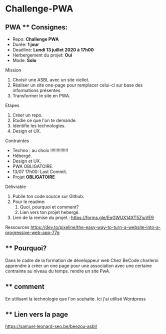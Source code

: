 # Challenge-PWA

PWA
** Consignes:
-------------
- Repo: **Challenge PWA**
- Durée: **1 jour**
- Deadline: **Lundi 13 juillet 2020 à 17h00**
- Herbergement du projet: **Oui**
- Mode: **Solo**

Mission

1. Choisir une ASBL avec un site viellot.
2. Réaliser un site one-page pour remplacer celui-ci sur base des informations présentes.
3. Transformer le site en PWA.

Etapes

1. Créer un repo.
2. Etudie ce que l'on te demande.
3. Identifie les technologies.
4. Design et UX.

Contraintes
- Techno : au choix !!!!!!!!!!!!!!
- Hébergé.
- Design et UX.
- PWA OBLIGATOIRE.
- 13/07 17h00: Last Commit.
- Projet **OBLIGATOIRE**

Délivrable

1. Publie ton code source sur Github.
2. Pour le readme:
   1. Quoi, pourquoi et comment?
   2. Lien vers ton projet hebergé.
3.  Lien de la remise du projet.: https://forms.gle/EqGWUX14XT5ZjuVE9



Ressources
https://dev.to/pixeline/the-easy-way-to-turn-a-website-into-a-progressive-web-app-77g

** Pourquoi? 
------------

Dans le cadre de la formation de développeur web Chez BeCode charleroi apprendre à créer un one page pour une association avec une certaine contrainte au niveau du temps. rendre un site PwA.

** comment
----------

En utilisant la technologie que l'on souhaite. Ici j'ai utilisé Wordpress

** Lien vers la page
--------------------

https://samuel-leonard-seo.be/beezou-asbl/
